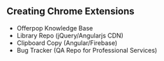 Creating Chrome Extensions
------------
- Offerpop Knowledge Base
- Library Repo (jQuery/Angularjs CDN)
- Clipboard Copy (Angular/Firebase)
- Bug Tracker (QA Repo for Professional Services)
